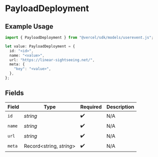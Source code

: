 # PayloadDeployment

## Example Usage

```typescript
import { PayloadDeployment } from "@vercel/sdk/models/userevent.js";

let value: PayloadDeployment = {
  id: "<id>",
  name: "<value>",
  url: "https://linear-sightseeing.net/",
  meta: {
    "key": "<value>",
  },
};
```

## Fields

| Field                    | Type                     | Required                 | Description              |
| ------------------------ | ------------------------ | ------------------------ | ------------------------ |
| `id`                     | *string*                 | :heavy_check_mark:       | N/A                      |
| `name`                   | *string*                 | :heavy_check_mark:       | N/A                      |
| `url`                    | *string*                 | :heavy_check_mark:       | N/A                      |
| `meta`                   | Record<string, *string*> | :heavy_check_mark:       | N/A                      |